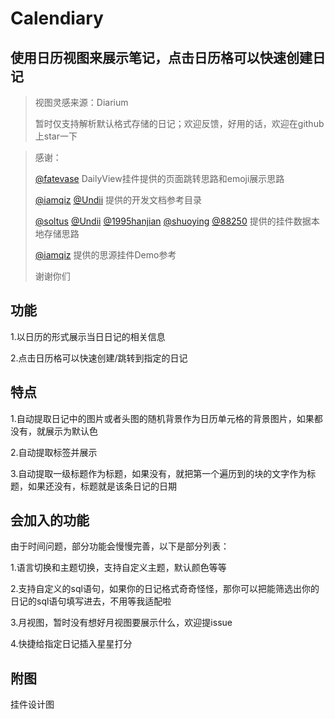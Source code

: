 # Calendiary

## 使用日历视图来展示笔记，点击日历格可以快速创建日记

> 视图灵感来源：Diarium
>
> 暂时仅支持解析默认格式存储的日记；欢迎反馈，好用的话，欢迎在github上star一下

> 感谢：
>
> [@fatevase](https://github.com/fatevase) DailyView挂件提供的页面跳转思路和emoji展示思路
>
> [@iamqiz](https://ld246.com/member/iamqiz) [@Undii](https://ld246.com/member/Undii) 提供的开发文档参考目录
>
> [@soltus](https://ld246.com/member/soltus) [@Undii](https://ld246.com/member/Undii) [@1995hanjian](https://ld246.com/member/1995hanjian) [@shuoying](https://ld246.com/member/shuoying) [@88250](https://ld246.com/member/88250) 提供的挂件数据本地存储思路
>
> [@iamqiz](https://ld246.com/member/iamqiz) 提供的思源挂件Demo参考
>
> 谢谢你们

## 功能

1.以日历的形式展示当日日记的相关信息

2.点击日历格可以快速创建/跳转到指定的日记

## 特点

1.自动提取日记中的图片或者头图的随机背景作为日历单元格的背景图片，如果都没有，就展示为默认色

2.自动提取标签并展示

3.自动提取一级标题作为标题，如果没有，就把第一个遍历到的块的文字作为标题，如果还没有，标题就是该条日记的日期

## 会加入的功能

由于时间问题，部分功能会慢慢完善，以下是部分列表：

1.语言切换和主题切换，支持自定义主题，默认颜色等等

2.支持自定义的sql语句，如果你的日记格式奇奇怪怪，那你可以把能筛选出你的日记的sql语句填写进去，不用等我适配啦

3.月视图，暂时没有想好月视图要展示什么，欢迎提issue

4.快捷给指定日记插入星星打分

## 附图

挂件设计图
